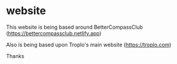 # website

This website is being based around BetterCompassClub (https://bettercompassclub.netlify.app) <br>

Also is being based upon Troplo's main website (https://troplo.com)

Thanks
